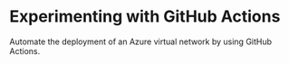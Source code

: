 # Experimenting with GitHub Actions

Automate the deployment of an Azure virtual network by using GitHub Actions.
